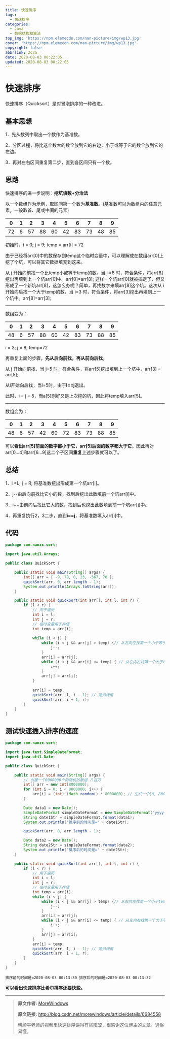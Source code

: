 ```yaml
---
title: 快速排序
tags:
  - 快速排序
categories:
  - Java
  - 数据结构和算法
top_img: 'https://npm.elemecdn.com/nan-picture/img/wp13.jpg'
cover: 'https://npm.elemecdn.com/nan-picture/img/wp13.jpg'
copyright: false
abbrlink: 2c2a
date: 2020-08-03 00:22:05
updated: 2020-08-03 00:22:05
---
```


# 快速排序

快速排序（Quicksort）是对冒泡排序的一种改进。

## 基本思想

1．先从数列中取出一个数作为基准数。

2．分区过程，将比这个数大的数全放到它的右边，小于或等于它的数全放到它的左边。

3．再对左右区间重复第二步，直到各区间只有一个数。

## 思路

快速排序的进一步说明：**挖坑填数+分治法**

以一个数组作为示例，取区间第一个数为**基准数**。(基准数可以为数组内的任意元素，一般取首、尾或中间的元素)

| 0    | 1    | 2    | 3    | 4    | 5    | 6    | 7    | 8    | 9    |
| ---- | ---- | ---- | ---- | ---- | ---- | ---- | ---- | ---- | ---- |
| 72   | 6    | 57   | 88   | 60   | 42   | 83   | 73   | 48   | 85   |

初始时，i = 0; j = 9;  temp = arr[i] = 72

由于已经将arr[0]中的数保存到temp这个临时变量中，可以理解成在数组arr[0]上挖了个坑，可以将其它数据填充到这来。

从 j 开始向前找一个比temp小或等于temp的数。当 j =8 时，符合条件，将arr[8]挖出再填到上一个坑arr[0]中。arr[0]=arr[8];  这样一个坑arr[0]就被搞定了，但又形成了一个新坑arr[8]，这怎么办呢？简单，再找数字来填arr[8]这个坑。这次从 i 开始向后找一个大于temp的数，当 i=3 时，符合条件，将arr[3]挖出再填到上一个坑中。arr[8]=arr[3];

---

数组变为：

| 0    | 1    | 2    | 3    | 4    | 5    | 6    | 7    | 8    | 9    |
| ---- | ---- | ---- | ---- | ---- | ---- | ---- | ---- | ---- | ---- |
| 48   | 6    | 57   | 88   | 60   | 42   | 83   | 73   | 88   | 85   |

 i = 3;  j = 8; temp=72

再重复上面的步骤，**先从后向前找，再从前向后找**。

从 j 开始向前找，当 j=5 时，符合条件，将arr[5]挖出填到上一个坑中，arr[3] = arr[5]; 

从i开始向后找，当i=5时，由于**i==j**退出。

此时，i = j = 5，而a[5]刚好又是上次挖的坑，因此将temp填入arr[5]。

---

数组变为：

| 0    | 1    | 2    | 3    | 4    | 5    | 6    | 7    | 8    | 9    |
| ---- | ---- | ---- | ---- | ---- | ---- | ---- | ---- | ---- | ---- |
| 48   | 6    | 57   | 42   | 60   | 72   | 83   | 73   | 88   | 85   |

可以**看出arr[5]前面的数字都小于它，arr[5]后面的数字都大于它**。因此再对arr[0…4]和arr[6…9]这二个子区间**重复**上述步骤就可以了。

## 总结

1．i =L; j = R; 将基准数挖出形成第一个坑arr[i]。

2．j--由后向前找比它小的数，找到后挖出此数填前一个坑arr[i]中。

3．i++由前向后找比它大的数，找到后也挖出此数填到前一个坑arr[j]中。

4．再重复执行2，3二步，直到**i==j**，将基准数填入arr[i]中。

## 代码

```java
package com.nanzx.sort;

import java.util.Arrays;

public class QuickSort {

	public static void main(String[] args) {
		int[] arr = { -9, 78, 0, 23, -567, 70 };
		quickSort(arr, 0, arr.length - 1);
		System.out.println(Arrays.toString(arr));
	}

	public static void quickSort(int arr[], int l, int r) {
		if (l < r) {
			// 用于遍历
			int i = l;
			int j = r;
			// 临时变量用于存储
			int temp = arr[i];
            
			while (i < j) {
				while (i < j && arr[j] > temp) {// 从右向左找第一个小于等于temp的数
					j--;
				}
				arr[i] = arr[j];
				while (i < j && arr[i] <= temp) { // 从左向右找第一个大于temp的数
					i++;
				}
				arr[j] = arr[i];
			}
            
			arr[i] = temp;
			quickSort(arr, l, i - 1); // 递归调用
			quickSort(arr, i + 1, r);
		}
	}
}
```

## 测试快速插入排序的速度

```java
package com.nanzx.sort;

import java.text.SimpleDateFormat;
import java.util.Date;

public class QuickSort {

	public static void main(String[] args) {
		// 创建一个8000000个的随机的数组 八百万
		int[] arr = new int[8000000];
		for (int i = 0; i < 8000000; i++) {
			arr[i] = (int) (Math.random() * 8000000); // 生成一个[0, 8000000) 数
		}

		Date data1 = new Date();
		SimpleDateFormat simpleDateFormat = new SimpleDateFormat("yyyy-MM-dd HH:mm:ss");
		String date1Str = simpleDateFormat.format(data1);
		System.out.println("排序前的时间是=" + date1Str);

		quickSort(arr, 0, arr.length - 1);

		Date data2 = new Date();
		String date2Str = simpleDateFormat.format(data2);
		System.out.println("排序后的时间是=" + date2Str);
	}

	public static void quickSort(int arr[], int l, int r) {
		if (l < r) {
			// 用于遍历
			int i = l;
			int j = r;
			// 临时变量用于存储
			int temp = arr[i];
			while (i < j) {
				while (i < j && arr[j] > temp) {// 从右向左找第一个小于temp的数
					j--;
				}
				arr[i] = arr[j];
				while (i < j && arr[i] <= temp) { // 从左向右找第一个大于等于temp的数
					i++;
				}
				arr[j] = arr[i];
			}
			arr[i] = temp;
			quickSort(arr, l, i - 1); // 递归调用
			quickSort(arr, i + 1, r);
		}
	}
}
```

`排序前的时间是=2020-08-03 00:13:30
排序后的时间是=2020-08-03 00:13:32`

**可以看出快速排序比希尔排序还要快些。**

---

>**原文作者:** [MoreWindows](https://blog.csdn.net/MoreWindows)
>
>**原文链接:** http://blog.csdn.net/morewindows/article/details/6684558
>
>韩顺平老师的视频里快速排序讲得有些晦涩，很感谢这位博主的文章，通俗易懂。

